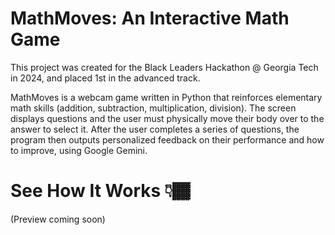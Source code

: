 # MathMoves: An Interactive Math Game
This project was created for the Black Leaders Hackathon @ Georgia Tech in 2024, and placed 1st in the advanced track.

MathMoves is a webcam game written in Python that reinforces elementary math skills (addition, subtraction, multiplication, division). The screen displays questions and the user must physically move their body over to the answer to select it. After the user completes a series of questions, the program then outputs personalized feedback on their performance and how to improve, using Google Gemini.


# See How It Works 👇🏾
(Preview coming soon)
